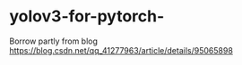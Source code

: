 # yolov3-for-pytorch-
Borrow partly from blog https://blog.csdn.net/qq_41277963/article/details/95065898
